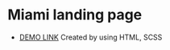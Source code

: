 # Miami landing page

- [DEMO LINK](https://omelika.github.io/layout_miami/)
Created by using HTML, SCSS
